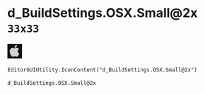 # d_BuildSettings.OSX.Small@2x `33x33`
<img src="/img/d_BuildSettings.OSX.Small@2x.png" width=33 height=33>

``` CSharp
EditorGUIUtility.IconContent("d_BuildSettings.OSX.Small@2x")
```
```
d_BuildSettings.OSX.Small@2x
```
